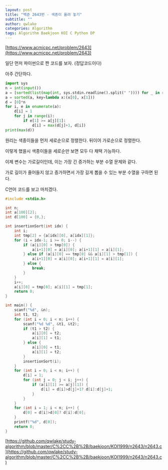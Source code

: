 ```yaml
---
layout: post
title: "백준 2643번 - 색종이 올려 놓기"
subtitle: ""
author: qwlake
categories: Algorithm
tags: Algorithm Baekjoon KOI C Python DP
---
```


[https://www.acmicpc.net/problem/2643](https://www.acmicpc.net/problem/2643)

일단 먼저 파이썬으로 짠 코드를 보자. (정답코드이다)

아주 간단하다.

```python
import sys
n = int(input())
a = [sorted(list(map(int, sys.stdin.readline().split(" ")))) for _ in range(n)]
a = sorted(a, key=lambda x:(x[0], x[1]))
d = [0]*n
for i, e in enumerate(a):
    d[i] = 1
    for j in range(i):
        if e[1] >= a[j][1]:
            d[i] = max(d[j]+1, d[i])
print(max(d))
```

원리는 색종이들을 먼저 세로순으로 정렬한다. 뒤이어 가로순으로 정렬한다.

이렇게 했을시 색종이들을 세로순만 보면 모두 다 채택 가능하다.

이제 변수는 가로길이인데, 이는 가장 긴 증가하는 부분 수열 문제와 같다.

가로 길이가 줄어들지 않고 증가하면서 가장 길게 뽑을 수 있는 부분 수열을 구하면 된다.

C언어 코드를 보고 마치겠다.

```c
#include <stdio.h>

int n;
int a[100][2];
int d[100] = {0,};

int insertionSort(int idx) {
	int i;
	int tmp[2] = {a[idx][0], a[idx][1]};
	for (i = idx-1; i >= 0; i--) {
		if (a[i][0] > tmp[0]) {
			a[i+1][0] = a[i][0]; a[i+1][1] = a[i][1];
		} else if (a[i][0] == tmp[0] && a[i][1] > tmp[1]) {
			a[i+1][0] = a[i][0]; a[i+1][1] = a[i][1];
		} else {
			break;
		}
	}
	i++;
	a[i][0] = tmp[0]; a[i][1] = tmp[1];
	return 0;
}

int main() {
	scanf("%d", &n);
	int t1, t2;
	for (int i = 0; i < n; i++) {
		scanf("%d %d", &t1, &t2);
		if (t1 > t2) {
			a[i][0] = t2;
			a[i][1] = t1;
		} else {
			a[i][0] = t1;
			a[i][1] = t2;
		}
		insertionSort(i);
	}
	for (int i = 0; i < n; i++) {
		d[i] = 1;
		for (int j = 0; j < i; j++) {
			if (a[i][1] >= a[j][1]) {
				d[i] = d[i]>d[j]+1? d[i]:d[j]+1;
			}
		}
	}
	for (int i = 1; i < n; i++) {
		d[0] = d[i]>d[0]? d[i]:d[0];
	}
	printf("%d", d[0]);
	return 0;
}
```

[https://github.com/qwlake/study-algorithm/blob/master/C%2CC%2B%2B/baekjoon/KOI1999/n2643/n2643.c](https://github.com/qwlake/study-algorithm/blob/master/C%2CC%2B%2B/baekjoon/KOI1999/n2643/n2643.c)